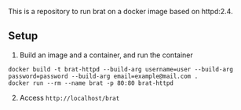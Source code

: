 This is a repository to run brat on a docker image based on httpd:2.4.

## Setup

1. Build an image and a container, and run the container
```
docker build -t brat-httpd --build-arg username=user --build-arg password=password --build-arg email=example@mail.com .
docker run --rm --name brat -p 80:80 brat-httpd
```

2. Access `http://localhost/brat`
